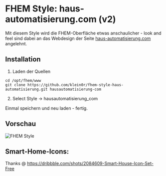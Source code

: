 # FHEM Style: haus-automatisierung.com (v2)

Mit diesem Style wird die FHEM-Oberfläche etwas anschaulicher - look and feel sind dabei an das Webdesign der Seite [haus-automatisierung.com](https://haus-automatisierung.com/) angelehnt.

## Installation

1. Laden der Quellen

```
cd /opt/fhem/www
git clone https://github.com/klein0r/fhem-style-haus-automatisierung.git hausautomatisierung-com
```

2. Select Style -> hausautomatisierung_com

Einmal speichern und neu laden - fertig.

## Vorschau

![FHEM Style](https://raw.githubusercontent.com/klein0r/fhem-style-haus-automatisierung/master/preview.png)

## Smart-Home-Icons:

Thanks @ https://dribbble.com/shots/2084609-Smart-House-Icon-Set-Free